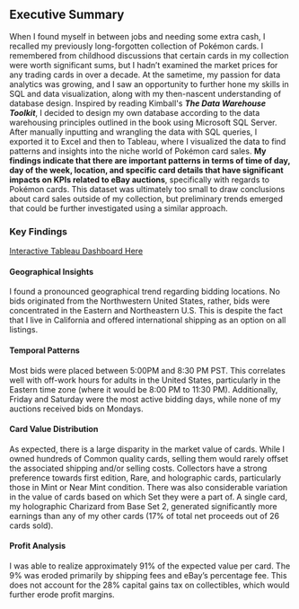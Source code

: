 ## Executive Summary

When I found myself in between jobs and needing some extra cash, I recalled my previously long-forgotten collection of Pokémon cards. I remembered from childhood discussions that certain cards in my collection were worth significant sums, but I hadn’t examined the market prices for any trading cards in over a decade. At the sametime, my passion for data analytics was growing, and I saw an opportunity to further hone my skills in SQL and data visualization, along with my then-nascent understanding of database design. Inspired by reading Kimball's _**The Data Warehouse Toolkit**_, I decided to design my own database according to the data warehousing principles outlined in the book using Microsoft SQL Server. After manually inputting and wrangling the data with SQL queries, I exported it to Excel and then to Tableau, where I visualized the data to find patterns and insights into the niche world of Pokémon card sales. **My findings indicate that there are important patterns in terms of time of day, day of the week, location, and specific card details that have significant impacts on KPIs related to eBay auctions**, specifically with regards to Pokémon cards. This dataset was ultimately too small to draw conclusions about card sales outside of my collection, but preliminary trends emerged that could be further investigated using a similar approach.

### Key Findings

[Interactive Tableau Dashboard Here](https://public.tableau.com/views/PokemonCardsProject/CardDashboard?:language=en-US&:display_count=n&:origin=viz_share_link)


#### Geographical Insights
I found a pronounced geographical trend regarding bidding locations. No bids originated from the Northwestern United States, rather, bids were concentrated in the Eastern and Northeastern U.S. This is despite the fact that I live in California and offered international shipping as an option on all listings.
#### Temporal Patterns
Most bids were placed between 5:00PM and 8:30 PM PST. This correlates well with off-work hours for adults in the United States, particularly in the Eastern time zone (where it would be 8:00 PM to 11:30 PM). Additionally, Friday and Saturday were the most active bidding days, while none of my auctions received bids on Mondays.
#### Card Value Distribution
As expected, there is a large disparity in the market value of cards. While I owned hundreds of Common quality cards, selling them would rarely offset the associated shipping and/or selling costs. Collectors have a strong preference towards first edition, Rare, and holographic cards, particularly those in Mint or Near Mint condition. There was also considerable variation in the value of cards based on which Set they were a part of. A single card, my holographic Charizard from Base Set 2, generated significantly more earnings than any of my other cards (17% of total net proceeds out of 26 cards sold).
#### Profit Analysis
I was able to realize approximately 91% of the expected value per card. The 9% was eroded primarily by shipping fees and eBay’s percentage fee. This does not account for the 28% capital gains tax on collectibles, which would further erode profit margins.
